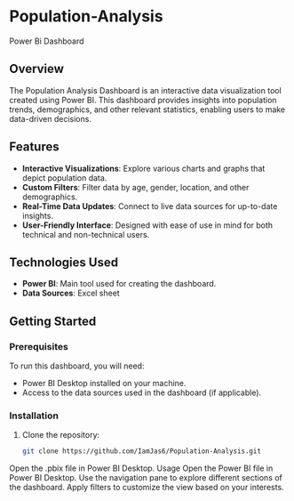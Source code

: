 # Population-Analysis
Power Bi Dashboard

## Overview
The Population Analysis Dashboard is an interactive data visualization tool created using Power BI. This dashboard provides insights into population trends, demographics, and other relevant statistics, enabling users to make data-driven decisions.

## Features
- **Interactive Visualizations**: Explore various charts and graphs that depict population data.
- **Custom Filters**: Filter data by age, gender, location, and other demographics.
- **Real-Time Data Updates**: Connect to live data sources for up-to-date insights.
- **User-Friendly Interface**: Designed with ease of use in mind for both technical and non-technical users.

## Technologies Used
- **Power BI**: Main tool used for creating the dashboard.
- **Data Sources**: Excel sheet


## Getting Started

### Prerequisites
To run this dashboard, you will need:
- Power BI Desktop installed on your machine.
- Access to the data sources used in the dashboard (if applicable).

### Installation
1. Clone the repository:
   ```bash
   git clone https://github.com/IamJas6/Population-Analysis.git

Open the .pbix file in Power BI Desktop.
Usage
Open the Power BI file in Power BI Desktop.
Use the navigation pane to explore different sections of the dashboard.
Apply filters to customize the view based on your interests.
